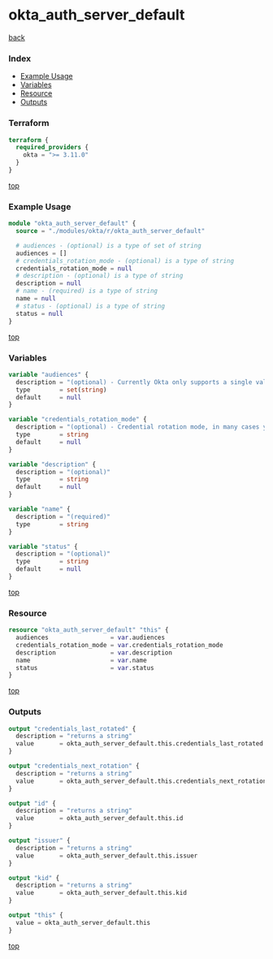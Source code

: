 # okta_auth_server_default

[back](../okta.md)

### Index

- [Example Usage](#example-usage)
- [Variables](#variables)
- [Resource](#resource)
- [Outputs](#outputs)

### Terraform

```terraform
terraform {
  required_providers {
    okta = ">= 3.11.0"
  }
}
```

[top](#index)

### Example Usage

```terraform
module "okta_auth_server_default" {
  source = "./modules/okta/r/okta_auth_server_default"

  # audiences - (optional) is a type of set of string
  audiences = []
  # credentials_rotation_mode - (optional) is a type of string
  credentials_rotation_mode = null
  # description - (optional) is a type of string
  description = null
  # name - (required) is a type of string
  name = null
  # status - (optional) is a type of string
  status = null
}
```

[top](#index)

### Variables

```terraform
variable "audiences" {
  description = "(optional) - Currently Okta only supports a single value here"
  type        = set(string)
  default     = null
}

variable "credentials_rotation_mode" {
  description = "(optional) - Credential rotation mode, in many cases you cannot set this to MANUAL, the API will ignore the value and you will get a perpetual diff. This should rarely be used."
  type        = string
  default     = null
}

variable "description" {
  description = "(optional)"
  type        = string
  default     = null
}

variable "name" {
  description = "(required)"
  type        = string
}

variable "status" {
  description = "(optional)"
  type        = string
  default     = null
}
```

[top](#index)

### Resource

```terraform
resource "okta_auth_server_default" "this" {
  audiences                 = var.audiences
  credentials_rotation_mode = var.credentials_rotation_mode
  description               = var.description
  name                      = var.name
  status                    = var.status
}
```

[top](#index)

### Outputs

```terraform
output "credentials_last_rotated" {
  description = "returns a string"
  value       = okta_auth_server_default.this.credentials_last_rotated
}

output "credentials_next_rotation" {
  description = "returns a string"
  value       = okta_auth_server_default.this.credentials_next_rotation
}

output "id" {
  description = "returns a string"
  value       = okta_auth_server_default.this.id
}

output "issuer" {
  description = "returns a string"
  value       = okta_auth_server_default.this.issuer
}

output "kid" {
  description = "returns a string"
  value       = okta_auth_server_default.this.kid
}

output "this" {
  value = okta_auth_server_default.this
}
```

[top](#index)